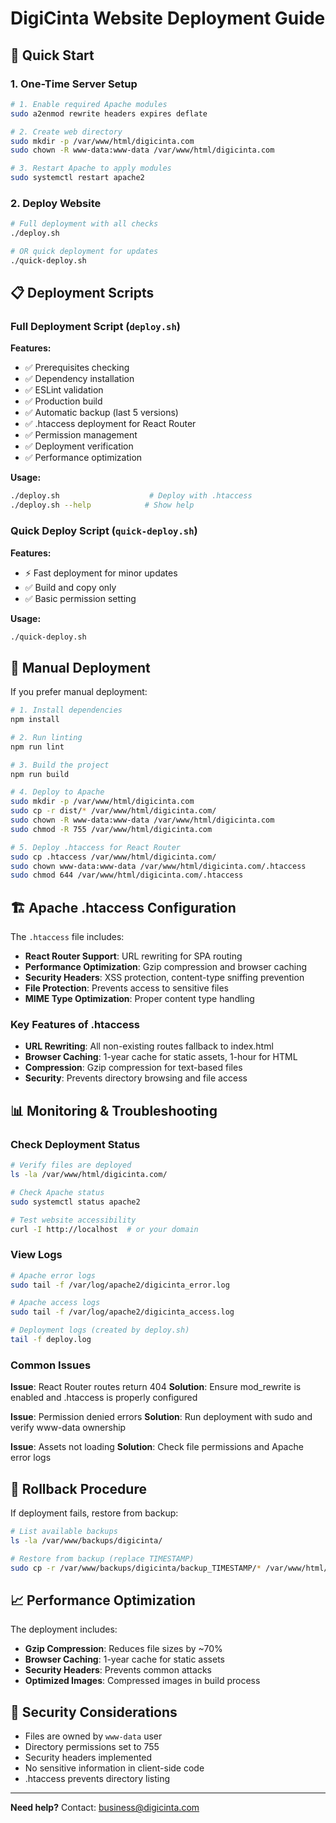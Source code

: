 # DigiCinta Website Deployment Guide

## 🚀 Quick Start

### 1. One-Time Server Setup

```bash
# 1. Enable required Apache modules
sudo a2enmod rewrite headers expires deflate

# 2. Create web directory
sudo mkdir -p /var/www/html/digicinta.com
sudo chown -R www-data:www-data /var/www/html/digicinta.com

# 3. Restart Apache to apply modules
sudo systemctl restart apache2
```

### 2. Deploy Website

```bash
# Full deployment with all checks
./deploy.sh

# OR quick deployment for updates
./quick-deploy.sh
```

## 📋 Deployment Scripts

### Full Deployment Script (`deploy.sh`)
**Features:**
- ✅ Prerequisites checking
- ✅ Dependency installation
- ✅ ESLint validation
- ✅ Production build
- ✅ Automatic backup (last 5 versions)
- ✅ .htaccess deployment for React Router
- ✅ Permission management
- ✅ Deployment verification
- ✅ Performance optimization

**Usage:**
```bash
./deploy.sh                    # Deploy with .htaccess
./deploy.sh --help            # Show help
```

### Quick Deploy Script (`quick-deploy.sh`)
**Features:**
- ⚡ Fast deployment for minor updates
- ✅ Build and copy only
- ✅ Basic permission setting

**Usage:**
```bash
./quick-deploy.sh
```

## 🔧 Manual Deployment

If you prefer manual deployment:

```bash
# 1. Install dependencies
npm install

# 2. Run linting
npm run lint

# 3. Build the project
npm run build

# 4. Deploy to Apache
sudo mkdir -p /var/www/html/digicinta.com
sudo cp -r dist/* /var/www/html/digicinta.com/
sudo chown -R www-data:www-data /var/www/html/digicinta.com
sudo chmod -R 755 /var/www/html/digicinta.com

# 5. Deploy .htaccess for React Router
sudo cp .htaccess /var/www/html/digicinta.com/
sudo chown www-data:www-data /var/www/html/digicinta.com/.htaccess
sudo chmod 644 /var/www/html/digicinta.com/.htaccess
```

## 🏗️ Apache .htaccess Configuration

The `.htaccess` file includes:

- **React Router Support**: URL rewriting for SPA routing
- **Performance Optimization**: Gzip compression and browser caching
- **Security Headers**: XSS protection, content-type sniffing prevention
- **File Protection**: Prevents access to sensitive files
- **MIME Type Optimization**: Proper content type handling

### Key Features of .htaccess

- **URL Rewriting**: All non-existing routes fallback to index.html
- **Browser Caching**: 1-year cache for static assets, 1-hour for HTML
- **Compression**: Gzip compression for text-based files
- **Security**: Prevents directory browsing and file access

## 📊 Monitoring & Troubleshooting

### Check Deployment Status
```bash
# Verify files are deployed
ls -la /var/www/html/digicinta.com/

# Check Apache status
sudo systemctl status apache2

# Test website accessibility
curl -I http://localhost  # or your domain
```

### View Logs
```bash
# Apache error logs
sudo tail -f /var/log/apache2/digicinta_error.log

# Apache access logs
sudo tail -f /var/log/apache2/digicinta_access.log

# Deployment logs (created by deploy.sh)
tail -f deploy.log
```

### Common Issues

**Issue**: React Router routes return 404
**Solution**: Ensure mod_rewrite is enabled and .htaccess is properly configured

**Issue**: Permission denied errors
**Solution**: Run deployment with sudo and verify www-data ownership

**Issue**: Assets not loading
**Solution**: Check file permissions and Apache error logs

## 🔄 Rollback Procedure

If deployment fails, restore from backup:

```bash
# List available backups
ls -la /var/www/backups/digicinta/

# Restore from backup (replace TIMESTAMP)
sudo cp -r /var/www/backups/digicinta/backup_TIMESTAMP/* /var/www/html/digicinta.com/
```

## 📈 Performance Optimization

The deployment includes:

- **Gzip Compression**: Reduces file sizes by ~70%
- **Browser Caching**: 1-year cache for static assets
- **Security Headers**: Prevents common attacks
- **Optimized Images**: Compressed images in build process

## 🔐 Security Considerations

- Files are owned by `www-data` user
- Directory permissions set to 755
- Security headers implemented
- No sensitive information in client-side code
- .htaccess prevents directory listing

---

**Need help?** Contact: business@digicinta.com
